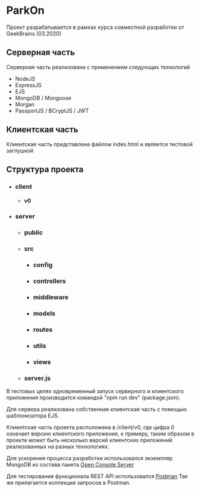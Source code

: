 # ParkOn
Проект разрабатывается в рамках курса совместной разработки от GeekBrains (03.2020) 

## Серверная часть
Серверная часть реализована с применением следующих технологий
* NodeJS
* ExpressJS
* EJS
* MongoDB / Mongoose
* Morgan
* PassportJS / BCryptJS / JWT

## Клиентская часть
Клиентская часть представлена файлом index.html и является тестовой заглушкой

## Структура проекта
* ### client
    * #### v0
* ### server
    * ### public
    * ### src
        * ### config
        * ### controllers
        * ### middleware
        * ### models
        * ### routes
        * ### utils
        * ### views
    * ### server.js

В тестовых целях одновременный запуск серверного и клиентского приложения производится командой "npm run dev" (package.json).

Для сервера реализована собственная клиентская часть с помощью шаблонизатора EJS.

Клиентская часть проекта расположена в /client/v0, где цифра 0 означает версию клиентского приложения, к примеру, таким образом в проекте может быть несколько версий клиентских приложений реализованных на разных технологиях.

Для ускорения процесса разработки использовался экземпляр MongoDB из состава пакета [Open Console Server](http://ospanel.io) 

Для тестирования функционала REST API использовался [Postman](https://www.postman.com/)
Так же прилагается коллекция запросов в Postman.
 

 